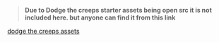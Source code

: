 > **Due to Dodge the creeps starter assets being open src it is not included here.
> but anyone can find it from this link**

[dodge the creeps assets](https://github.com/godotengine/godot-docs-project-starters/releases/download/latest-4.x/dodge_the_creeps_2d_assets.zip "asset link i guess?")
